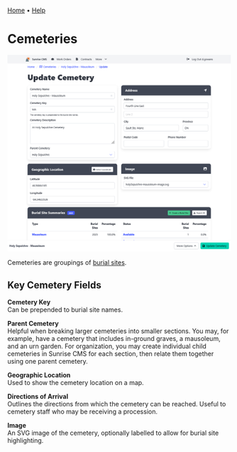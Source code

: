 [Home](https://cityssm.github.io/sunrise-cms/)
•
[Help](https://cityssm.github.io/sunrise-cms/docs/)

# Cemeteries

![Update Cemetery View](./images/cemetery-update.png)

Cemeteries are groupings of [burial sites](./burialSites.md).

## Key Cemetery Fields

**Cemetery Key**<br />
Can be prepended to burial site names.

**Parent Cemetery**<br />
Helpful when breaking larger cemeteries into smaller sections.
You may, for example, have a cemetery that includes in-ground graves, a mausoleum, and an urn garden.
For organization, you may create individual child cemeteries in Sunrise CMS for each section,
then relate them together using one parent cemetery.

**Geographic Location**<br />
Used to show the cemetery location on a map.

**Directions of Arrival**<br />
Outlines the directions from which the cemetery can be reached.
Useful to cemetery staff who may be receiving a procession.

**Image**<br />
An SVG image of the cemetery, optionally labelled to allow for burial site highlighting.
